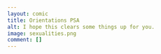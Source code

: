 ```yaml
---
layout: comic
title: Orientations PSA
alt: I hope this clears some things up for you.
image: sexualities.png
comment: []
---
```

